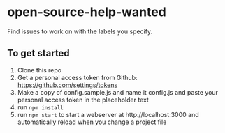 # open-source-help-wanted
Find issues to work on with the labels you specify.


## To get started
1. Clone this repo
1. Get a personal access token from Github: https://github.com/settings/tokens
1. Make a copy of config.sample.js and name it config.js and paste your personal access token in the placeholder text
1. run `npm install`
1. run `npm start` to start a webserver at http://localhost:3000 and automatically reload when you change a project file
